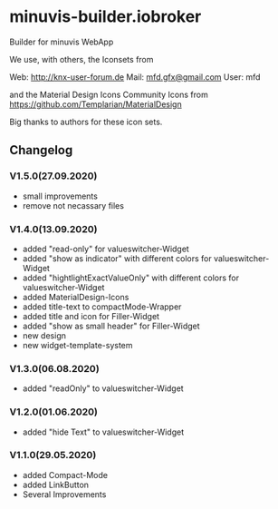 # minuvis-builder.iobroker
Builder for minuvis WebApp

We use, with others, the Iconsets from

Web: http://knx-user-forum.de Mail: mfd.gfx@gmail.com User: mfd

and the Material Design Icons Community Icons from https://github.com/Templarian/MaterialDesign

Big thanks to authors for these icon sets.

## Changelog

### V1.5.0(27.09.2020)
* small improvements
* remove not necassary files

### V1.4.0(13.09.2020)
* added "read-only" for valueswitcher-Widget
* added "show as indicator" with different colors for valueswitcher-Widget
* added "hightlightExactValueOnly" with different colors for valueswitcher-Widget
* added MaterialDesign-Icons
* added title-text to compactMode-Wrapper
* added title and icon for Filler-Widget
* added "show as small header" for Filler-Widget
* new design
* new widget-template-system

### V1.3.0(06.08.2020)
* added "readOnly" to valueswitcher-Widget

### V1.2.0(01.06.2020)
* added "hide Text" to valueswitcher-Widget

### V1.1.0(29.05.2020)
* added Compact-Mode
* added LinkButton
* Several Improvements
